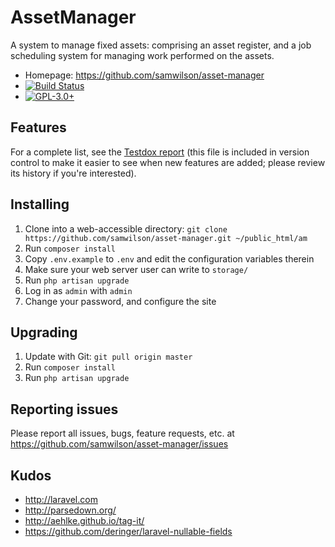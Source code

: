 AssetManager
============

A system to manage fixed assets: comprising an asset register, and a job
scheduling system for managing work performed on the assets.

* Homepage: https://github.com/samwilson/asset-manager
* [![Build Status](https://img.shields.io/travis/samwilson/asset-manager.svg)](https://travis-ci.org/samwilson/asset-manager)
* [![GPL-3.0+](https://img.shields.io/github/license/samwilson/asset-manager.svg)](https://github.com/samwilson/asset-manager/blob/master/LICENSE.html)

## Features

For a complete list, see the [Testdox report](https://github.com/samwilson/asset-manager/blob/master/tests/testdox.txt)
(this file is included in version control to make it easier to see when new features are added;
please review its history if you're interested).

## Installing

1. Clone into a web-accessible directory: `git clone https://github.com/samwilson/asset-manager.git ~/public_html/am`
2. Run `composer install`
3. Copy `.env.example` to `.env` and edit the configuration variables therein
4. Make sure your web server user can write to `storage/`
5. Run `php artisan upgrade`
6. Log in as `admin` with `admin`
7. Change your password, and configure the site

## Upgrading

1. Update with Git: `git pull origin master`
2. Run `composer install`
3. Run `php artisan upgrade`

## Reporting issues

Please report all issues, bugs, feature requests, etc. at
https://github.com/samwilson/asset-manager/issues

## Kudos

* http://laravel.com
* http://parsedown.org/
* http://aehlke.github.io/tag-it/
* https://github.com/deringer/laravel-nullable-fields
